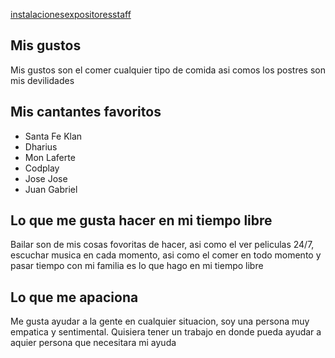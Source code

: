 [instalaciones](./instalaciones.md)[expositores](./expositores.md)[staff](./staff.md)

## Mis gustos
Mis gustos son el comer cualquier tipo de comida asi comos los postres son mis devilidades

## Mis cantantes favoritos
* Santa Fe Klan
* Dharius
* Mon Laferte
* Codplay
* Jose Jose
* Juan Gabriel

## Lo que me gusta hacer en mi tiempo libre
Bailar son de mis cosas fovoritas de hacer, asi como el ver peliculas 24/7, escuchar musica en cada momento, asi como el comer en todo momento y pasar tiempo con mi familia es lo que hago en mi tiempo libre

## Lo que me apaciona
Me gusta ayudar a la gente en cualquier situacion, soy una persona muy empatica y sentimental. Quisiera tener un trabajo en donde pueda ayudar a aquier persona que necesitara mi ayuda

